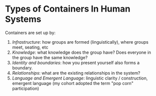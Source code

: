 # Types of Containers In Human Systems

Containers are set up by:

1. *Infrastructure*: how groups are formed (linguistically), where groups meet, seating, etc
2. *Knowledge*: what knowledge does the group have? Does everyone in the group have the same knowledge?
3. *Identity and boundaries*: how you present yourself also forms a boundary.
4. *Relationships*: what are the existing relationships in the system?
5. *Language and Emergent Language*: linguistic clarity / construction, emergent language (my cohort adopted the term "pop corn" participation)

